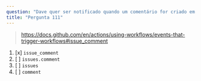 ```yaml
---
question: "Dave quer ser notificado quando um comentário for criado em uma issue dentro de um repositório do GitHub. Qual gatilho de evento deve ser usado na configuração do workflow?"
title: "Pergunta 111"
---
```


> https://docs.github.com/en/actions/using-workflows/events-that-trigger-workflows#issue_comment
1. [x] `issue_comment`
1. [ ] `issues.comment`
1. [ ] `issues`
1. [ ] `comment`

